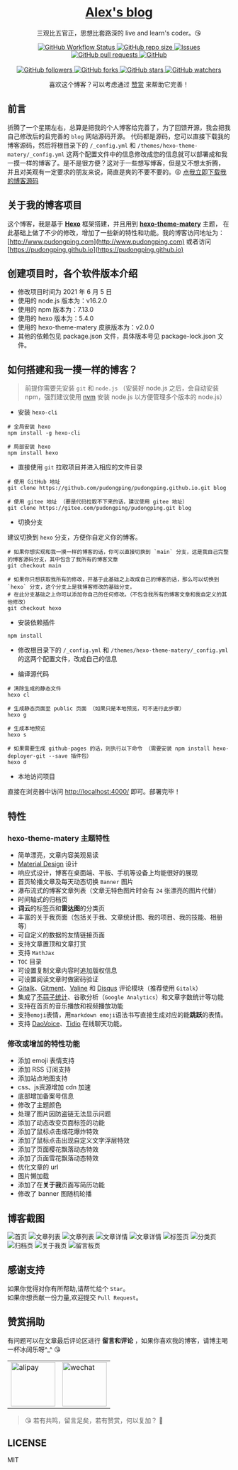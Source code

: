 <p align="center">
    <h1 align="center"><a href="https://pudongping.github.io">Alex's blog</a></h1>
    <p align="center">三观比五官正，思想比套路深的 live and learn's coder。😘</p>
</p>
<p align="center">
    <a href="https://github.com/pudongping/pudongping.github.io" target="_blank">
        <img alt="GitHub Workflow Status" src="https://img.shields.io/badge/blog-Alex's--hexo--blog-orange">
    </a>
    <a href="https://github.com/pudongping/pudongping.github.io" target="_blank">
        <img alt="GitHub repo size" src="https://img.shields.io/github/repo-size/pudongping/pudongping.github.io">
    </a>
    <a href="https://github.com/pudongping/pudongping.github.io" target="_blank">
        <img alt="Issues" src="https://img.shields.io/github/issues/pudongping/pudongping.github.io" />
    </a>
    <a href="https://github.com/pudongping/pudongping.github.io/pulls" target="_blank">
        <img alt="GitHub pull requests" src="https://img.shields.io/github/issues-pr/pudongping/pudongping.github.io" />
    </a>
    <a href="https://github.com/pudongping/pudongping.github.io" target="_blank">
        <img alt="GitHub" src="https://img.shields.io/github/license/pudongping/pudongping.github.io">
    </a>
<br/>
<br/>
    <a href="https://github.com/pudongping/pudongping.github.io" target="_blank">
        <img alt="GitHub followers" src="https://img.shields.io/github/followers/pudongping?style=social">
    </a>
    <a href="https://github.com/pudongping/pudongping.github.io" target="_blank">
        <img alt="GitHub forks" src="https://img.shields.io/github/forks/pudongping/pudongping.github.io?style=social">
    </a>
    <a href="https://github.com/pudongping/pudongping.github.io" target="_blank">
        <img alt="GitHub stars" src="https://img.shields.io/github/stars/pudongping/pudongping.github.io?style=social">
    </a>
    <a href="https://github.com/pudongping/pudongping.github.io" target="_blank">
        <img alt="GitHub watchers" src="https://img.shields.io/github/watchers/pudongping/pudongping.github.io?style=social">
    </a>
</p>
<p align="center">喜欢这个博客？可以考虑通过 <a href="https://pudongping.github.io/medias/reward/wechat.png" target="_blank">赞赏</a> 来帮助它完善！</p>

## 前言

折腾了一个星期左右，总算是把我的个人博客给完善了，为了回馈开源，我会把我自己修改后的且完善的 `blog` 网站源码开源。
代码都是源码，您可以直接下载我的博客源码，然后将根目录下的 `/_config.yml` 和 `/themes/hexo-theme-matery/_config.yml` 
这两个配置文件中的信息修改成您的信息就可以部署成和我一摸一样的博客了。是不是很方便？这对于一些想写博客，但是又不想太折腾，
并且对美观有一定要求的朋友来说，简直是爽的不要不要的。😜 [点我立即下载我的博客源码](https://github.com/pudongping/pudongping.github.io)

## 关于我的博客项目

这个博客，我是基于 **[Hexo](https://hexo.io/zh-cn/docs/)** 框架搭建，并且用到 **[hexo-theme-matery](https://github.com/blinkfox/hexo-theme-matery)** 主题，
在此基础上做了不少的修改，增加了一些新的特性和功能。我的博客访问地址为：[http://www.pudongping.com](http://www.pudongping.com) 或者访问 [https://pudongping.github.io](https://pudongping.github.io)

## 创建项目时，各个软件版本介绍
- 修改项目时间为 2021 年 6 月 5 日
- 使用的 node.js 版本为：v16.2.0
- 使用的 npm 版本为：7.13.0
- 使用的 hexo 版本为：5.4.0
- 使用的 hexo-theme-matery 皮肤版本为：v2.0.0
- 其他的依赖包见 package.json 文件，具体版本号见 package-lock.json 文件。

## 如何搭建和我一摸一样的博客？

> 前提你需要先安装 `git` 和 `node.js` （安装好 node.js 之后，会自动安装 npm，强烈建议使用 [nvm](https://github.com/nvm-sh/nvm) 安装 node.js 以方便管理多个版本的 node.js）

- 安装 `hexo-cli`

```shell
# 全局安装 hexo
npm install -g hexo-cli

# 局部安装 hexo
npm install hexo

```

- 直接使用 `git` 拉取项目并进入相应的文件目录

```shell
# 使用 GitHub 地址
git clone https://github.com/pudongping/pudongping.github.io.git blog

# 使用 gitee 地址 （要是代码拉取不下来的话，建议使用 gitee 地址）
git clone https://gitee.com/pudongping/pudongping.git blog
```

- 切换分支

建议切换到 `hexo` 分支，方便你自定义你的博客。

```shell
# 如果你想实现和我一摸一样的博客的话，你可以直接切换到 `main` 分支，这是我自己完整的博客源码分支，其中包含了我所有的博客文章
git checkout main

# 如果你只想获取我所有的修改，并基于此基础之上改成自己的博客的话，那么可以切换到 `hexo` 分支，这个分支上是我博客修改的基础分支，
# 在此分支基础之上你可以添加你自己的任何修改。（不包含我所有的博客文章和我自定义的其他修改）
git checkout hexo
```

- 安装依赖插件

```shell
npm install
```

- 修改根目录下的 `/_config.yml` 和 `/themes/hexo-theme-matery/_config.yml` 的这两个配置文件，改成自己的信息

- 编译源代码

```shell
# 清除生成的静态文件
hexo cl

# 生成静态页面至 public 页面 （如果只是本地预览，可不进行此步骤）
hexo g

# 生成本地预览
hexo s

# 如果需要生成 github-pages 的话，则执行以下命令 （需要安装 npm install hexo-deployer-git --save 插件包）
hexo d
```

- 本地访问项目

直接在浏览器中访问 [http://localhost:4000/](http://localhost:4000/]) 即可。部署完毕！

## 特性

### hexo-theme-matery 主题特性

- 简单漂亮，文章内容美观易读
- [Material Design](https://material.io/) 设计
- 响应式设计，博客在桌面端、平板、手机等设备上均能很好的展现
- 首页轮播文章及每天动态切换 `Banner` 图片
- 瀑布流式的博客文章列表（文章无特色图片时会有 `24` 张漂亮的图片代替）
- 时间轴式的归档页
- **词云**的标签页和**雷达图**的分类页
- 丰富的关于我页面（包括关于我、文章统计图、我的项目、我的技能、相册等）
- 可自定义的数据的友情链接页面
- 支持文章置顶和文章打赏
- 支持 `MathJax`
- `TOC` 目录
- 可设置复制文章内容时追加版权信息
- 可设置阅读文章时做密码验证
- [Gitalk](https://gitalk.github.io/)、[Gitment](https://imsun.github.io/gitment/)、[Valine](https://valine.js.org/) 和 [Disqus](https://disqus.com/) 评论模块（推荐使用 `Gitalk`）
- 集成了[不蒜子统计](http://busuanzi.ibruce.info/)、谷歌分析（`Google Analytics`）和文章字数统计等功能
- 支持在首页的音乐播放和视频播放功能
- 支持`emoji`表情，用`markdown emoji`语法书写直接生成对应的能**跳跃**的表情。
- 支持 [DaoVoice](http://www.daovoice.io/)、[Tidio](https://www.tidio.com/) 在线聊天功能。

### 修改或增加的特性功能
- 添加 emoji 表情支持
- 添加 RSS 订阅支持
- 添加站点地图支持
- css、js资源增加 cdn 加速
- 底部增加备案号信息
- 修改了主题颜色
- 处理了图片因防盗链无法显示问题
- 添加了动态改变页面标签的功能
- 添加了鼠标点击烟花爆炸特效
- 添加了鼠标点击出现自定义文字浮层特效
- 添加了页面樱花飘落动态特效
- 添加了页面雪花飘落动态特效  
- 优化文章的 url
- 图片懒加载
- 添加了在**关于我**页面写简历功能
- 修改了 banner 图随机轮播

## 博客截图

![首页](https://pudongping.github.io/medias/sample/page.png)
![文章列表](https://pudongping.github.io/medias/sample/articles-list.png)
![文章列表](https://pudongping.github.io/medias/sample/articles-list-1.png)
![文章详情](https://pudongping.github.io/medias/sample/article-detail.png)
![文章详情](https://pudongping.github.io/medias/sample/article-detail-1.png)
![标签页](https://pudongping.github.io/medias/sample/tags.png)
![分类页](https://pudongping.github.io/medias/sample/categories.png)
![归档页](https://pudongping.github.io/medias/sample/archives.png)
![关于我页](https://pudongping.github.io/medias/sample/about-me.png)
![留言板页](https://pudongping.github.io/medias/sample/contact.png)

## 感谢支持

如果你觉得对你有所帮助,请帮忙给个 `Star`。  
如果你想贡献一份力量,欢迎提交 `Pull Request`。

## 赞赏捐助

有问题可以在文章最后评论区进行 **留言和评论** ，如果你喜欢我的博客，请博主喝一杯冰阔乐呀^_^ 😘

<table>
  <tr>
    <td>
        <img width="100" src="https://pudongping.github.io/medias/reward/alipay.png" alt="alipay" >
    </td>
    <td>
        <img width="100" src="https://pudongping.github.io/medias/reward/wechat.png" alt="wechat" >
    </td>
  </tr>
</table>


> 😘 若有共鸣，留言足矣，若有赞赏，何以复加？ 🤞

## LICENSE

MIT
